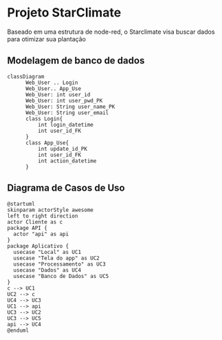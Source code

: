 # Projeto StarClimate
Baseado em uma estrutura de node-red, o Starclimate visa buscar dados para otimizar sua plantação

## Modelagem de banco de dados

```mermaid
classDiagram
      Web_User .. Login
      Web_User.. App_Use
      Web_User: int user_id
      Web_User: int user_pwd_PK
      Web_User: String user_name_PK
      Web_User: String user_email
      class Login{
          int login_datetime
          int user_id_FK
      }
      class App_Use{
          int update_id_PK
          int user_id_FK
          int action_datetime
      }
```
## Diagrama de Casos de Uso

```plantuml
@startuml
skinparam actorStyle awesome
left to right direction
actor Cliente as c
package API {
  actor "api" as api
}
package Aplicativo {
  usecase "Local" as UC1
  usecase "Tela do app" as UC2
  usecase "Processamento" as UC3
  usecase "Dados" as UC4
  usecase "Banco de Dados" as UC5
}
c --> UC1
UC2 --> c
UC4 --> UC3
UC1 --> api
UC3 --> UC2
UC3 --> UC5
api --> UC4
@enduml
```



